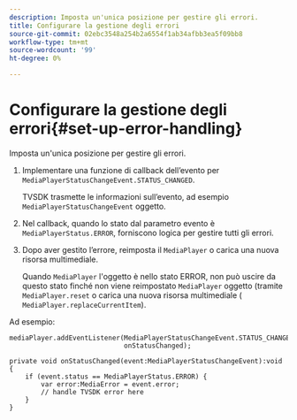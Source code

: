 ```yaml
---
description: Imposta un'unica posizione per gestire gli errori.
title: Configurare la gestione degli errori
source-git-commit: 02ebc3548a254b2a6554f1ab34afbb3ea5f09bb8
workflow-type: tm+mt
source-wordcount: '99'
ht-degree: 0%

---
```


# Configurare la gestione degli errori{#set-up-error-handling}

Imposta un&#39;unica posizione per gestire gli errori.

1. Implementare una funzione di callback dell’evento per `MediaPlayerStatusChangeEvent.STATUS_CHANGED`.

   TVSDK trasmette le informazioni sull’evento, ad esempio `MediaPlayerStatusChangeEvent` oggetto.
1. Nel callback, quando lo stato dal parametro evento è `MediaPlayerStatus.ERROR`, forniscono logica per gestire tutti gli errori.
1. Dopo aver gestito l’errore, reimposta il `MediaPlayer` o carica una nuova risorsa multimediale.

   Quando `MediaPlayer` l&#39;oggetto è nello stato ERROR, non può uscire da questo stato finché non viene reimpostato `MediaPlayer` oggetto (tramite `MediaPlayer.reset` o carica una nuova risorsa multimediale ( `MediaPlayer.replaceCurrentItem`).

<!--<a id="example_49FF225E92EA494AA06B2E5F26101F4C"></a>-->

Ad esempio:

```
mediaPlayer.addEventListener(MediaPlayerStatusChangeEvent.STATUS_CHANGED,  
                             onStatusChanged); 
 
private void onStatusChanged(event:MediaPlayerStatusChangeEvent):void { 
    if (event.status == MediaPlayerStatus.ERROR) { 
        var error:MediaError = event.error; 
        // handle TVSDK error here 
    } 
} 
```
